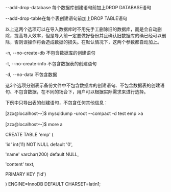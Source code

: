 

--add-drop-database 每个数据库创建语句前加上DROP DATABASE语句

--add-drop-table在每个表创建语句前加上DROP TABLE语句

以上这两个选项可以在导入数据库时不用先手工删除旧的数据库，而是会自动删除，提高导入效率，但是导入前一定要做好备份并且确认旧数据库的确已经可以删除，否则误操作将会造成数据的损失。在默认情况下，这两个参数都自动加上。

-n, --no-create-db 不包含数据库的创建语句

-t, --no-create-info 不包含数据表的创建语句

-d, --no-data 不包含数据

这3个选项分别表示备份文件中不包含数据库的创建语句、不包含数据表的创建语句、不包含数据，在不同的场合下，用户可以根据实际需求来进行选择。

下例中只导出表的创建语句，不包含任何其他信息：

[zzx@localhost～]$ mysqldump -uroot --compact -d test emp >a

[zzx@localhost～]$ more a

CREATE TABLE 'emp' (

'id' int(11) NOT NULL default '0',

'name' varchar(200) default NULL,

'content' text,

PRIMARY KEY ('id')

) ENGINE=InnoDB DEFAULT CHARSET=latin1;



